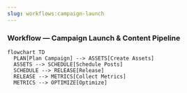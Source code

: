 ```yaml
---
slug: workflows:campaign-launch
---
```


### Workflow — Campaign Launch & Content Pipeline

```mermaid
flowchart TD
  PLAN[Plan Campaign] --> ASSETS[Create Assets]
  ASSETS --> SCHEDULE[Schedule Posts]
  SCHEDULE --> RELEASE[Release]
  RELEASE --> METRICS[Collect Metrics]
  METRICS --> OPTIMIZE[Optimize]
```
